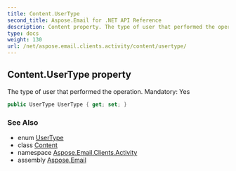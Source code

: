 ```yaml
---
title: Content.UserType
second_title: Aspose.Email for .NET API Reference
description: Content property. The type of user that performed the operation. Mandatory Yes
type: docs
weight: 130
url: /net/aspose.email.clients.activity/content/usertype/
---
```

## Content.UserType property

The type of user that performed the operation. Mandatory: Yes

```csharp
public UserType UserType { get; set; }
```

### See Also

* enum [UserType](../../usertype/)
* class [Content](../)
* namespace [Aspose.Email.Clients.Activity](../../content/)
* assembly [Aspose.Email](../../../)


